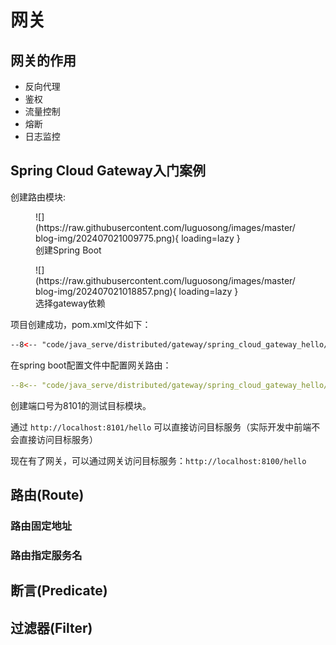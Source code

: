 # 网关

## 网关的作用

- 反向代理
- 鉴权
- 流量控制
- 熔断
- 日志监控

## Spring Cloud Gateway入门案例

创建路由模块:

<figure markdown="span">
  ![](https://raw.githubusercontent.com/luguosong/images/master/blog-img/202407021009775.png){ loading=lazy }
  <figcaption>创建Spring Boot</figcaption>
</figure>

<figure markdown="span">
  ![](https://raw.githubusercontent.com/luguosong/images/master/blog-img/202407021018857.png){ loading=lazy }
  <figcaption>选择gateway依赖</figcaption>
</figure>

项目创建成功，pom.xml文件如下：

``` xml
--8<-- "code/java_serve/distributed/gateway/spring_cloud_gateway_hello/gateway-hello/pom.xml"
```

在spring boot配置文件中配置网关路由：

``` yaml
--8<-- "code/java_serve/distributed/gateway/spring_cloud_gateway_hello/gateway-hello/src/main/resources/application.yml"
```

创建端口号为8101的测试目标模块。

通过 `http://localhost:8101/hello` 可以直接访问目标服务（实际开发中前端不会直接访问目标服务）

现在有了网关，可以通过网关访问目标服务：`http://localhost:8100/hello`

## 路由(Route)

### 路由固定地址



### 路由指定服务名



## 断言(Predicate)



## 过滤器(Filter)

